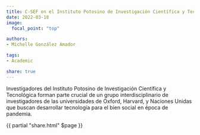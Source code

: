 ```yaml
---
title: C-SEF en el Instituto Potosino de Investigación Científica y Tecnológica!
date: 2022-03-18
image:
  focal_point: "top"

authors:
- Michelle González Amador

tags:
- Academic

share: true
---
```


Investigadores del Instituto Potosino de Investigación Científica y Tecnológica forman parte crucial de un grupo interdisciplinario de investigadores de las universidades de Oxford, Harvard, y Naciones Unidas que buscan desarrollar tecnología para el bien social en época de pandemia.

<!--more-->

{{ partial "share.html" $page }}
